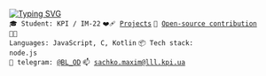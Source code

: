 [![Typing SVG](https://readme-typing-svg.herokuapp.com?font=Fira+Code&weight=700&pause=1000&color=2FA237&width=435&lines=%F0%9F%91%B7+Software+engineer)](https://git.io/typing-svg)
<br>
<code>🎓 Student: KPI / IM-22</code>
<code>❤️‍🩹 [Projects](PROJECTS.md)</code>
<code>👀 [Open-source contribution](CONTRIBUTION.md)</code>
<br>
<code>🧑‍💻 Languages: JavaScript, C, Kotlin</code>
<code>📦 Tech stack: node.js</code>
<br>
<code>💬 telegram: [@BL_OD](https://t.me/BL_OD)</code>
<code>📫 [sachko.maxim@lll.kpi.ua](mailto:maks07sim@gmail.com)</code>

